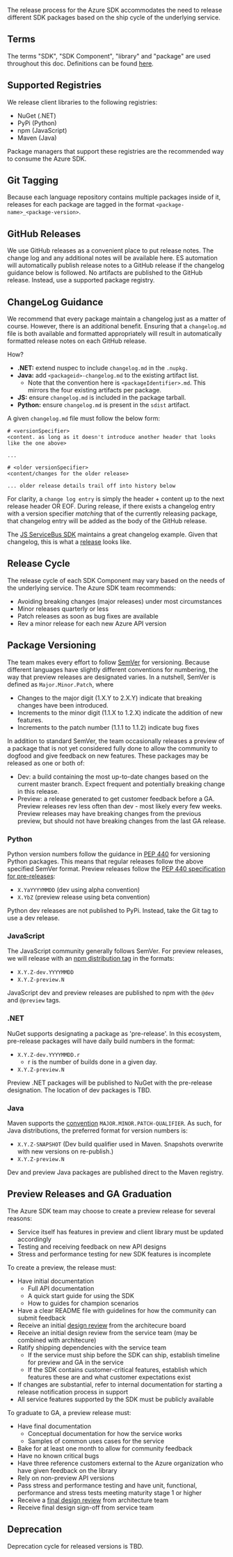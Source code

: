 The release process for the Azure SDK accommodates the need to release different SDK packages based on the ship cycle of the underlying service. 

## Terms
The terms "SDK", "SDK Component", "library" and "package" are used throughout this doc. Definitions can be found [here](/azure-sdk/docs/design/Introduction.mdk).

## Supported Registries
We release client libraries to the following registries:
+ NuGet (.NET)
+ PyPi (Python)
+ npm (JavaScript)
+ Maven (Java)

Package managers that support these registries are the recommended way to consume the Azure SDK.

## Git Tagging

Because each language repository contains multiple packages inside of it, releases for each package are tagged in the format `<package-name>_<package-version>`.


## GitHub Releases

We use GitHub releases as a convenient place to put release notes. The change log and any additional notes will be available here. ES automation will automatically publish release notes to a GitHub release if the changelog guidance below is followed. No artifacts are published to the GitHub release. Instead, use a supported package registry.

## ChangeLog Guidance

We recommend that every package maintain a changelog just as a matter of course. However, there is an additional benefit. Ensuring that a `changelog.md` file is both available and formatted appropriately will result in automatically formatted release notes on each GitHub release. 

How?

* **.NET:** extend nuspec to include `changelog.md` in the `.nupkg.` 
* **Java:** add `<packageid>-changelog.md` to the existing artifact list.
    * Note that the convention here is `<packageIdentifier>.md`. This mirrors the four existing artifacts per package.
* **JS:** ensure `changelog.md` is included in the package tarball.
* **Python:** ensure `changelog.md` is present in the `sdist` artifact.

A given `changelog.md` file must follow the below form:

```
# <versionSpecifier>
<content. as long as it doesn't introduce another header that looks like the one above>

...

# <older versionSpecifier>
<content/changes for the older release>

... older release details trail off into history below

```

For clarity, a `change log entry` is simply the header + content up to the next release header OR EOF. During release, if there exists a changelog entry with a version specifier _matching_ that of the currently releasing package, that changelog entry will be added as the body of the GitHub release. 

The [JS ServiceBus SDK](https://github.com/Azure/azure-sdk-for-js/blob/master/sdk/servicebus/service-bus/changelog.md) maintains a great changelog example. Given that changelog, this is what a [release](https://github.com/Azure/azure-sdk-for-js/releases/tag/%40azure%2Fservice-bus_1.0.0-preview.2) looks like.

## Release Cycle

The release cycle of each SDK Component may vary based on the needs of the underlying service. The Azure SDK team recommends:
+ Avoiding breaking changes (major releases) under most circumstances
+ Minor releases quarterly or less
+ Patch releases as soon as bug fixes are available
+ Rev a minor release for each new Azure API version

## Package Versioning
The team makes every effort to follow [SemVer](https://semver.org/) for versioning. Because different languages have slightly different conventions for numbering, the way that preview releases are designated varies. In a nutshell, SemVer is defined as `Major.Minor.Patch`, where
+ Changes to the major digit (1.X.Y to 2.X.Y) indicate that breaking changes have been introduced. 
+ Increments to the minor digit (1.1.X to 1.2.X) indicate the addition of new features. 
+ Increments to the patch number (1.1.1 to 1.1.2) indicate bug fixes

In addition to standard SemVer, the team occasionally releases a preview of a package that is not yet considered fully done to allow the community to dogfood and give feedback on new features. These packages may be released as one or both of:
+ Dev: a build containing the most up-to-date changes based on the current master branch. Expect frequent and potentially breaking change in this release.
+ Preview: a release generated to get customer feedback before a GA. Preview releases rev less often than dev - most likely every few weeks. Preview releases may have breaking changes from the previous preview, but should not have breaking changes from the last GA release.

### Python
Python version numbers follow the guidance in [PEP 440](https://www.python.org/dev/peps/pep-0440/) for versioning Python packages. This means that regular releases follow the above specified SemVer format. Preview releases follow the [PEP 440 specification for pre-releases](https://www.python.org/dev/peps/pep-0440/#pre-releases):
+ `X.YaYYYYMMDD` (dev using alpha convention)
+ `X.YbZ` (preview release using beta convention)

Python dev releases are not published to PyPi. Instead, take the Git tag to use a dev release.

### JavaScript
The JavaScript community generally follows SemVer. For preview releases, we will release with an [npm distribution tag](https://docs.npmjs.com/cli/dist-tag) in the formats:
+ `X.Y.Z-dev.YYYYMMDD`
+ `X.Y.Z-preview.N`

JavaScript dev and preview releases are published to npm with the `@dev` and `@preview` tags.

### .NET
NuGet supports designating a package as 'pre-release'. In this ecosystem, pre-release packages will have daily build numbers in the format:
+ `X.Y.Z-dev.YYYYMMDD.r`
    + r is the number of builds done in a given day. 
+ `X.Y.Z-preview.N`

Preview .NET packages will be published to NuGet with the pre-release designation. The location of dev packages is TBD.

### Java
Maven supports the [convention](https://cwiki.apache.org/confluence/display/MAVENOLD/Versioning) `MAJOR.MINOR.PATCH-QUALIFIER`. As such, for Java distributions, the preferred format for version numbers is:
+ `X.Y.Z-SNAPSHOT` (Dev build qualifier used in Maven. Snapshots overwrite with new versions on re-publish.)
+ `X.Y.Z-preview.N`

Dev and preview Java packages are published direct to the Maven registry.

## Preview Releases and GA Graduation

The Azure SDK team may choose to create a preview release for several reasons:
+ Service itself has features in preview and client library must be updated accordingly
+ Testing and receiving feedback on new API designs
+ Stress and performance testing for new SDK features is incomplete

To create a preview, the release must:
+ Have initial documentation
    + Full API documentation
    + A quick start guide for using the SDK
    + How to guides for champion scenarios
+ Have a clear README file with guidelines for how the community can submit feedback
+ Receive an initial [design review](../ReviewProcess.md) from the architecure board
+ Receive an initial design review from the service team (may be combined with architecure)
+ Ratify shipping dependencies with the service team
    + If the service must ship before the SDK can ship, establish timeline for preview and GA in the service
    + If the SDK contains customer-critical features, establish which features these are and what customer expectations exist
+ If changes are substantial, refer to internal documentation for starting a release notification process in support
+ All service features supported by the SDK must be publicly available

To graduate to GA, a preview release must:
+ Have final documentation
    + Conceptual documentation for how the service works
    + Samples of common uses cases for the service
+ Bake for at least one month to allow for community feedback
+ Have no known critical bugs
+ Have three reference customers external to the Azure organization who have given feedback on the library
+ Rely on non-preview API versions
+ Pass stress and performance testing and have unit, functional, performance and stress tests meeting maturity stage 1 or higher
+ Receive a [final design review](../ReviewProcess.md) from architecture team
+ Receive final design sign-off from service team


## Deprecation
Deprecation cycle for released versions is TBD.
